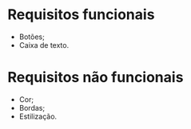 # Requisitos funcionais
* Botões;
* Caixa de texto.

# Requisitos não funcionais
* Cor;
* Bordas;
* Estilização.
